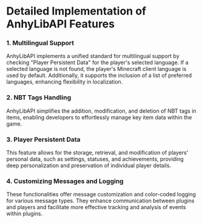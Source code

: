 # Detailed Implementation of AnhyLibAPI Features

### 1. Multilingual Support

AnhyLibAPI implements a unified standard for multilingual support by checking "Player Persistent Data" for the player's selected language. If a selected language is not found, the player's Minecraft client language is used by default. Additionally, it supports the inclusion of a list of preferred languages, enhancing flexibility in localization.

### 2. NBT Tags Handling

AnhyLibAPI simplifies the addition, modification, and deletion of NBT tags in items, enabling developers to effortlessly manage key item data within the game.

### 3. Player Persistent Data

This feature allows for the storage, retrieval, and modification of players' personal data, such as settings, statuses, and achievements, providing deep personalization and preservation of individual player details.

### 4. Customizing Messages and Logging

These functionalities offer message customization and color-coded logging for various message types. They enhance communication between plugins and players and facilitate more effective tracking and analysis of events within plugins.
